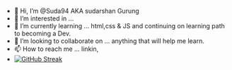 - 👋 Hi, I’m @Suda94 AKA sudarshan Gurung
- 👀 I’m interested in ...
- 🌱 I’m currently learning ... html,css & JS and continuing on learning path to becoming a Dev. 
- 💞️ I’m looking to collaborate on ... anything that will help me learn. 
- 📫 How to reach me ... linkin, 
- [![GitHub Streak](https://streak-stats.demolab.com?user=Suda94&theme=dark&hide_border=true&border_radius=&mode=weekly)](https://git.io/streak-stats)

<!---
Suda94/Suda94 is a ✨ special ✨ repository because its `README.md` (this file) appears on your GitHub profile.
You can click the Preview link to take a look at your changes.
--->


